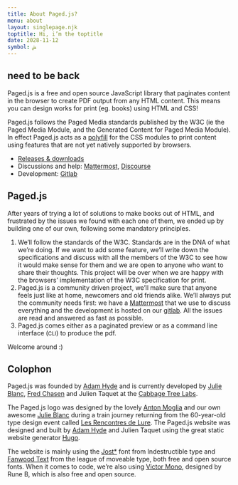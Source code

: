 ```yaml
---
title: About Paged.js?
menu: about
layout: singlepage.njk
toptitle: Hi, i’m the toptitle
date: 2028-11-12
symbol: ﺶ
---
```



## need to be back

<p>Paged.js is a free and open source JavaScript library that paginates content in the browser to create PDF output from any HTML content. This means you can design works for print (eg. books) using HTML and CSS!</p><p>Paged.js follows the Paged Media standards published by the W3C (ie the Paged Media Module, and the Generated Content for Paged Media Module). In effect Paged.js acts as a <a href="https://en.wikipedia.org/wiki/Polyfill_(programming)">polyfill</a> for the CSS modules to print content using features that are not yet natively supported by browsers.</p><ul><li><a href="https://www.pagedjs.org/documentation/releases/">Releases &amp; downloads</a></li><li>Discussions and help: <a href="https://mattermost.pagedmedia.org">Mattermost</a>, <a href="https://discourse.cabbagetreelabs.org/">Discourse</a></li><li>Development: <a href="https://gitlab.pagedmedia.org/public">Gitlab</a></li></ul><h2 id="pagedjs">Paged.js</h2><p>After years of trying a lot of solutions to make books out of HTML, and frustrated by the issues we found with each one of them, we ended up by building one of our own, following some mandatory principles.</p><ol><li>We’ll follow the standards of the W3C. Standards are in the DNA of what we’re doing. If we want to add some feature, we’ll write down the specifications and discuss with all the members of the W3C to see how it would make sense for them and we are open to anyone who want to share their thoughts. This project will be over when we are happy with the browsers’ implementation of the W3C specification for print.</li><li>Paged.js is a community driven project, we’ll make sure that anyone feels just like at home, newcomers and old friends alike. We’ll always put the community needs first: we have a <a href="https://mattermost.pagedmedia.org">Mattermost</a> that we use to discuss everything and the development is hosted on our <a href="https://gitlab.pagedmedia.org/public">gitlab</a>. All the issues are read and answered as fast as possible.</li><li>Paged.js comes either as a paginated preview or as a command line interface (<small>CLI</small>) to produce the pdf.</li></ol><p>Welcome around :)</p><h2 id="colophon">Colophon</h2><p>Paged.js was founded by <a href="https://www.adamhyde.net">Adam Hyde</a> and is currently developed by <a href="http://julie-blanc.fr">Julie Blanc</a>, <a href="http://fchasen.com/">Fred Chasen</a> and Julien Taquet at the <a href="https://www.cabbagetreelabs.org">Cabbage Tree Labs</a>.</p><p>The Paged.js logo was designed by the lovely <a href="http://moglia.fr/">Anton Moglia</a> and our own awesome <a href="http://julie-blanc.fr">Julie Blanc</a> during a train journey returning from the 60-year-old type design event called <a href="http://delure.org">Les Rencontres de Lure</a>.
The Paged.js website was designed and built by <a href="https://www.adamhyde.net">Adam Hyde</a> and Julien Taquet using the great static website generator <a href="https://gohugo.io/">Hugo</a>.</p><p>The website is mainly using the <a href="https://indestructibletype.com/Jost.html">Jost*</a> font from Indestructible type and <a href="https://www.theleagueofmoveabletype.com/fanwood">Fanwood Text</a> from the league of moveable type, both free and open source fonts. When it comes to code, we’re also using <a href="https://rubjo.github.io/victor-mono/">Victor Mono</a>, designed by Rune B, which is also free and open source.</p>